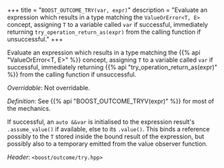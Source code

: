 +++
title = "`BOOST_OUTCOME_TRY(var, expr)`"
description = "Evaluate an expression which results in a type matching the `ValueOrError<T, E>` concept, assigning `T` to a variable called `var` if successful, immediately returning `try_operation_return_as(expr)` from the calling function if unsuccessful."
+++

Evaluate an expression which results in a type matching the {{% api "ValueOrError<T, E>" %}} concept, assigning `T` to a variable called `var` if successful, immediately returning {{% api "try_operation_return_as(expr)" %}} from the calling function if unsuccessful.

*Overridable*: Not overridable.

*Definition*: See {{% api "BOOST_OUTCOME_TRYV(expr)" %}} for most of the mechanics.

If successful, an `auto &&var` is initialised to the expression result's `.assume_value()` if available, else to its `.value()`. This binds a reference possibly to the `T` stored inside the bound result of the expression, but possibly also to a temporary emitted from the value observer function.

*Header*: `<boost/outcome/try.hpp>`

